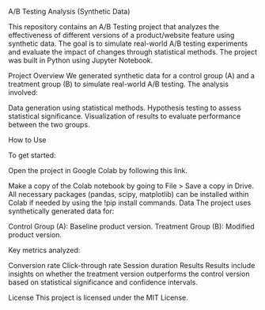 A/B Testing Analysis (Synthetic Data)

This repository contains an A/B Testing project that analyzes the effectiveness of different versions of a product/website feature using synthetic data. The goal is to simulate real-world A/B testing experiments and evaluate the impact of changes through statistical methods. The project was built in Python using Jupyter Notebook.

Project Overview
We generated synthetic data for a control group (A) and a treatment group (B) to simulate real-world A/B testing. The analysis involved:

Data generation using statistical methods.
Hypothesis testing to assess statistical significance.
Visualization of results to evaluate performance between the two groups.


How to Use

To get started:

Open the project in Google Colab by following this link.

Make a copy of the Colab notebook by going to File > Save a copy in Drive.
All necessary packages (pandas, scipy, matplotlib) can be installed within Colab if needed by using the !pip install commands.
Data
The project uses synthetically generated data for:

Control Group (A): Baseline product version.
Treatment Group (B): Modified product version.

Key metrics analyzed:

Conversion rate
Click-through rate
Session duration
Results
Results include insights on whether the treatment version outperforms the control version based on statistical significance and confidence intervals.

License
This project is licensed under the MIT License.




